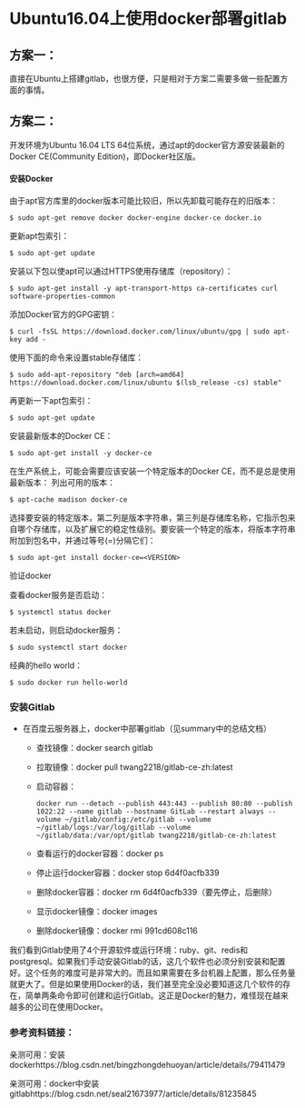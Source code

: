 # Ubuntu16.04上使用docker部署gitlab

## 方案一：

直接在Ubuntu上搭建gitlab，也很方便，只是相对于方案二需要多做一些配置方面的事情。

## 方案二：

开发环境为Ubuntu 16.04 LTS 64位系统，通过apt的docker官方源安装最新的Docker CE(Community Edition)，即Docker社区版。

#### 安装Docker

由于apt官方库里的docker版本可能比较旧，所以先卸载可能存在的旧版本：

`$ sudo apt-get remove docker docker-engine docker-ce docker.io`

更新apt包索引：

`$ sudo apt-get update`

安装以下包以使apt可以通过HTTPS使用存储库（repository）：

`$ sudo apt-get install -y apt-transport-https ca-certificates curl software-properties-common`

添加Docker官方的GPG密钥：

`$ curl -fsSL https://download.docker.com/linux/ubuntu/gpg | sudo apt-key add -`

使用下面的命令来设置stable存储库：

`$ sudo add-apt-repository "deb [arch=amd64] https://download.docker.com/linux/ubuntu $(lsb_release -cs) stable"`

再更新一下apt包索引：

`$ sudo apt-get update`

安装最新版本的Docker CE：

`$ sudo apt-get install -y docker-ce`

在生产系统上，可能会需要应该安装一个特定版本的Docker CE，而不是总是使用最新版本：
列出可用的版本：

`$ apt-cache madison docker-ce`

选择要安装的特定版本，第二列是版本字符串，第三列是存储库名称，它指示包来自哪个存储库，以及扩展它的稳定性级别。要安装一个特定的版本，将版本字符串附加到包名中，并通过等号(=)分隔它们：

`$ sudo apt-get install docker-ce=<VERSION>`

验证docker

查看docker服务是否启动：

`$ systemctl status docker`

若未启动，则启动docker服务：

`$ sudo systemctl start docker`

经典的hello world：

`$ sudo docker run hello-world`

### 安装Gitlab

- 在百度云服务器上，docker中部署gitlab（见summary中的总结文档）

  - 查找镜像：docker search gitlab 

  - 拉取镜像：docker pull twang2218/gitlab-ce-zh:latest

  - 启动容器：

    ```
    docker run --detach --publish 443:443 --publish 80:80 --publish 1022:22 --name gitlab --hostname GitLab --restart always --volume ~/gitlab/config:/etc/gitlab --volume ~/gitlab/logs:/var/log/gitlab --volume ~/gitlab/data:/var/opt/gitlab twang2218/gitlab-ce-zh:latest
    ```

  - 查看运行的docker容器：docker ps
  - 停止运行docker容器：docker stop 6d4f0acfb339
  - 删除docker容器：docker rm 6d4f0acfb339（要先停止，后删除）
  - 显示docker镜像：docker images
  - 删除docker镜像：docker rmi 991cd608c116


我们看到Gitlab使用了4个开源软件或运行环境：ruby、git、redis和postgresql。如果我们手动安装Gitlab的话，这几个软件也必须分别安装和配置好。这个任务的难度可是非常大的。而且如果需要在多台机器上配置，那么任务量就更大了。但是如果使用Docker的话，我们甚至完全没必要知道这几个软件的存在，简单两条命令即可创建和运行Gitlab。这正是Docker的魅力，难怪现在越来越多的公司在使用Docker。



### 参考资料链接：

亲测可用：安装dockerhttps://blog.csdn.net/bingzhongdehuoyan/article/details/79411479

亲测可用：docker中安装gitlabhttps://blog.csdn.net/seal21673977/article/details/81235845